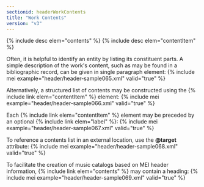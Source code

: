 ```yaml
---
sectionid: headerWorkContents
title: "Work Contents"
version: "v3"
---
```


  
{% include desc elem="contents" %} 
{% include desc elem="contentItem" %} 
 

Often, it is helpful to identify an entity by listing its constituent parts. A simple description of the work's content, such as may be found in a bibliographic record, can be given in single paragraph element:
{% include mei example="header/header-sample065.xml" valid="true" %}
    
Alternatively, a structured list of contents may be constructed using the {% include link elem="contentItem" %} element:
{% include mei example="header/header-sample066.xml" valid="true" %}
    
Each {% include link elem="contentItem" %} element may be preceded by an optional {% include link elem="label" %}:
{% include mei example="header/header-sample067.xml" valid="true" %}
    
To reference a contents list in an external location, use the **@target** attribute:
{% include mei example="header/header-sample068.xml" valid="true" %}
    
To facilitate the creation of music catalogs based on MEI header information, {% include link elem="contents" %} may contain a heading:
{% include mei example="header/header-sample069.xml" valid="true" %}
    